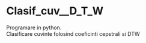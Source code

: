 # Clasif_cuv__D_T_W
Programare in python. <br>
Clasificare cuvinte folosind coeficinti cepstrali si DTW
